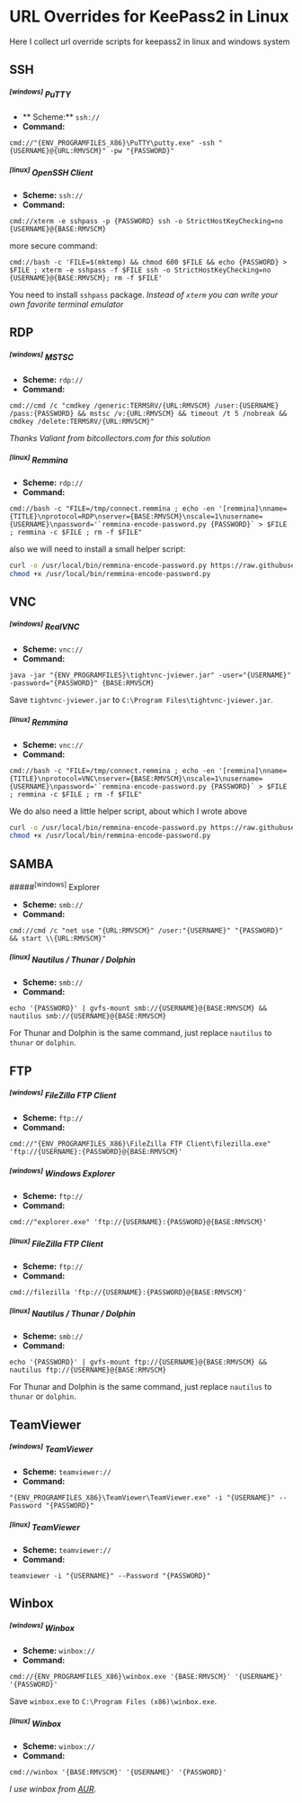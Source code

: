 # URL Overrides for KeePass2 in Linux
Here I collect url override scripts for keepass2 in linux and windows system

## SSH

##### <sup>[windows]</sup> PuTTY
* ** Scheme:** `ssh://`
* **Command:**
```
cmd://"{ENV_PROGRAMFILES_X86}\PuTTY\putty.exe" -ssh "{USERNAME}@{URL:RMVSCM}" -pw "{PASSWORD}"
```

##### <sup>[linux]</sup> OpenSSH Client

* **Scheme:** `ssh://`
* **Command:**
```
cmd://xterm -e sshpass -p {PASSWORD} ssh -o StrictHostKeyChecking=no {USERNAME}@{BASE:RMVSCM}
```

  more secure command:

```
cmd://bash -c 'FILE=$(mktemp) && chmod 600 $FILE && echo {PASSWORD} > $FILE ; xterm -e sshpass -f $FILE ssh -o StrictHostKeyChecking=no {USERNAME}@{BASE:RMVSCM}; rm -f $FILE'
```

You need to install `sshpass` package.
*Instead of `xterm` you can write your own favorite terminal emulator*

## RDP

##### <sup>[windows]</sup> MSTSC

* **Scheme:** `rdp://`
* **Command:**
```
cmd://cmd /c "cmdkey /generic:TERMSRV/{URL:RMVSCM} /user:{USERNAME} /pass:{PASSWORD} && mstsc /v:{URL:RMVSCM} && timeout /t 5 /nobreak && cmdkey /delete:TERMSRV/{URL:RMVSCM}"
```

*Thanks Valiant from bitcollectors.com for this solution*

##### <sup>[linux]</sup> Remmina

* **Scheme:** `rdp://`
* **Command:**
```
cmd://bash -c "FILE=/tmp/connect.remmina ; echo -en '[remmina]\nname={TITLE}\nprotocol=RDP\nserver={BASE:RMVSCM}\nscale=1\nusername={USERNAME}\npassword='`remmina-encode-password.py {PASSWORD}` > $FILE ; remmina -c $FILE ; rm -f $FILE"
```

also we will need to install a small helper script:
```bash
curl -o /usr/local/bin/remmina-encode-password.py https://raw.githubusercontent.com/kvaps/keepass2-url-overriddes/master/remmina/remmina-encode-password.py
chmod +x /usr/local/bin/remmina-encode-password.py
```

## VNC

##### <sup>[windows]</sup> RealVNC

* **Scheme:** `vnc://`
* **Command:**
```
java -jar "{ENV_PROGRAMFILES}\tightvnc-jviewer.jar" -user="{USERNAME}" -password="{PASSWORD}" {BASE:RMVSCM}
```

Save `tightvnc-jviewer.jar` to `C:\Program Files\tightvnc-jviewer.jar`.

##### <sup>[linux]</sup> Remmina

* **Scheme:** `vnc://`
* **Command:**
```
cmd://bash -c "FILE=/tmp/connect.remmina ; echo -en '[remmina]\nname={TITLE}\nprotocol=VNC\nserver={BASE:RMVSCM}\nscale=1\nusername={USERNAME}\npassword='`remmina-encode-password.py {PASSWORD}` > $FILE ; remmina -c $FILE ; rm -f $FILE"
```

We do also need a little helper script, about which I wrote above

```bash
curl -o /usr/local/bin/remmina-encode-password.py https://raw.githubusercontent.com/kvaps/keepass2-url-overriddes/master/remmina/remmina-encode-password.py
chmod +x /usr/local/bin/remmina-encode-password.py
```

## SAMBA

#####<sup>[windows]</sup> Explorer

* **Scheme:** `smb://`
* **Command:**
```
cmd://cmd /c "net use "{URL:RMVSCM}" /user:"{USERNAME}" "{PASSWORD}" && start \\{URL:RMVSCM}"
```

##### <sup>[linux]</sup> Nautilus / Thunar / Dolphin

* **Scheme:** `smb://`
* **Command:**
```
echo '{PASSWORD}' | gvfs-mount smb://{USERNAME}@{BASE:RMVSCM} && nautilus smb://{USERNAME}@{BASE:RMVSCM} 
```

For Thunar and Dolphin is the same command, just replace `nautilus` to `thunar` or `dolphin`.


## FTP

##### <sup>[windows]</sup> FileZilla FTP Client

* **Scheme:** `ftp://`
* **Command:**
```
cmd://"{ENV_PROGRAMFILES_X86}\FileZilla FTP Client\filezilla.exe" 'ftp://{USERNAME}:{PASSWORD}@{BASE:RMVSCM}'
```

##### <sup>[windows]</sup> Windows Explorer

* **Scheme:** `ftp://`
* **Command:**
```
cmd://"explorer.exe" 'ftp://{USERNAME}:{PASSWORD}@{BASE:RMVSCM}'
```

##### <sup>[linux]</sup> FileZilla FTP Client

* **Scheme:** `ftp://`
* **Command:**
```
cmd://filezilla 'ftp://{USERNAME}:{PASSWORD}@{BASE:RMVSCM}'
```

##### <sup>[linux]</sup> Nautilus / Thunar / Dolphin

* **Scheme:** `smb://`
* **Command:**
```
echo '{PASSWORD}' | gvfs-mount ftp://{USERNAME}@{BASE:RMVSCM} && nautilus ftp://{USERNAME}@{BASE:RMVSCM} 
```

For Thunar and Dolphin is the same command, just replace `nautilus` to `thunar` or `dolphin`.

## TeamViewer

##### <sup>[windows]</sup> TeamViewer

* **Scheme:** `teamviewer://`
* **Command:**
```
"{ENV_PROGRAMFILES_X86}\TeamViewer\TeamViewer.exe" -i "{USERNAME}" --Password "{PASSWORD}"
```

##### <sup>[linux]</sup> TeamViewer

* **Scheme:** `teamviewer://`
* **Command:**
```
teamviewer -i "{USERNAME}" --Password "{PASSWORD}"
```

## Winbox

##### <sup>[windows]</sup> Winbox

* **Scheme:** `winbox://`
* **Command:**
```
cmd://{ENV_PROGRAMFILES_X86}\winbox.exe '{BASE:RMVSCM}' '{USERNAME}' '{PASSWORD}'
```

Save `winbox.exe` to `C:\Program Files (x86)\winbox.exe`.

##### <sup>[linux]</sup> Winbox

* **Scheme:** `winbox://`
* **Command:**
```
cmd://winbox '{BASE:RMVSCM}' '{USERNAME}' '{PASSWORD}'
```

*I use winbox from [AUR](https://aur.archlinux.org/packages/winbox/).*
